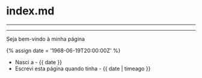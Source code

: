 # index.md
---
---

Seja bem-vindo à minha página

{% assign date = '1968-06-19T20:00:00Z' %}

- Nasci a - {{ date }}
- Escrevi esta página quando tinha - {{ date | timeago }}
